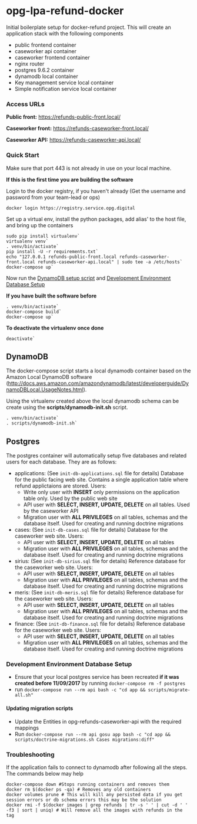 # opg-lpa-refund-docker

Initial boilerplate setup for docker-refund project.  This will create an application stack with the following components

- public frontend container
- caseworker api container
- caseworker frontend container
- nginx router
- postgres 9.6.2 container
- dynamodb local container
- Key management service local container
- Simple notification service local container

### Access URLs

**Public front:** https://refunds-public-front.local/

**Caseworker front:** https://refunds-caseworker-front.local/

**Caseworker API:** https://refunds-caseworker-api.local/


### Quick Start

Make sure that port 443 is not already in use on your local machine.

**If this is the first time you are building the software**

Login to the docker registry, if you haven't already (Get the username and password from your team-lead or ops)
```
docker login https://registry.service.opg.digital
```
Set up a virtual env, install the python packages, add alias' to the host file, and bring up the containers
```
sudo pip install virtualenv` 
virtualenv venv`
. venv/bin/activate`
pip install -U -r requirements.txt`
echo "127.0.0.1 refunds-public-front.local refunds-caseworker-front.local refunds-caseworker-api.local" | sudo tee -a /etc/hosts`
docker-compose up` 
```
Now run the [DynamoDB setup script](#DynamoDB) and [Development Environment Database Setup](#Development-Environment-Database-Setup)

**If you have built the software before**
```
. venv/bin/activate`
docker-compose build`
docker-compose up`
```
**To deactivate the virtualenv once done**
``` 
deactivate`
```
## DynamoDB
The docker-compose script starts a local dynamodb container based on the Amazon Local DynamoDB software (http://docs.aws.amazon.com/amazondynamodb/latest/developerguide/DynamoDBLocal.UsageNotes.html).

Using the virtualenv created above the local dynamodb schema can be create using the **scripts/dynamodb-init.sh** script.
```
. venv/bin/activate`
. scripts/dynamodb-init.sh`
```

## Postgres
The postgres container will automatically setup five databases and related users for each database. They are as follows:
 
- applications: (See `init-db-applications.sql` file for details) Database for the public facing web site. Contains a single application table where refund applictaions are stored. Users:
    - Write only user with **INSERT** only permissions on the application table only. Used by the public web site
    - API user with **SELECT, INSERT, UPDATE, DELETE** on all tables. Used by the caseworker API
    - Migration user with **ALL PRIVILEGES** on all tables, schemas and the database itself. Used for creating and running doctrine migrations
- cases: (See `init-db-cases.sql` file for details) Database for the caseworker web site. Users:
    - API user with **SELECT, INSERT, UPDATE, DELETE** on all tables
    - Migration user with **ALL PRIVILEGES** on all tables, schemas and the database itself. Used for creating and running doctrine migrations
- sirius: (See `init-db-sirius.sql` file for details) Reference database for the caseworker web site. Users:
    - API user with **SELECT, INSERT, UPDATE, DELETE** on all tables
    - Migration user with **ALL PRIVILEGES** on all tables, schemas and the database itself. Used for creating and running doctrine migrations
- meris: (See `init-db-meris.sql` file for details) Reference database for the caseworker web site. Users:
    - API user with **SELECT, INSERT, UPDATE, DELETE** on all tables
    - Migration user with **ALL PRIVILEGES** on all tables, schemas and the database itself. Used for creating and running doctrine migrations
- finance: (See `init-db-finance.sql` file for details) Reference database for the caseworker web site. Users:
    - API user with **SELECT, INSERT, UPDATE, DELETE** on all tables
    - Migration user with **ALL PRIVILEGES** on all tables, schemas and the database itself. Used for creating and running doctrine migrations
 
### Development Environment Database Setup

- Ensure that your local postgres service has been recreated **if it was created before 11/09/2017** by running `docker-compose rm -f postgres`
- run `docker-compose run --rm api bash -c "cd app && scripts/migrate-all.sh"`

#### Updating migration scripts

- Update the Entities in opg-refunds-caseworker-api with the required mappings
- Run `docker-compose run --rm api gosu app bash -c "cd app && scripts/doctrine-migrations.sh Cases migrations:diff"`

### Troubleshooting

If the application fails to connect to dynamodb after following all the steps. The commands below may help
```
docker-compose down #Stops running containers and removes them
docker rm $(docker ps -qa) # Removes any old containers
docker volumes prune # This will kill any persisted data if you get session errors or db schema errors this may be the solution
docker rmi -f $(docker images | grep refunds | tr -s ' ' | cut -d ' ' -f3 | sort | uniq) # Will remove all the images with refunds in the tag
```
